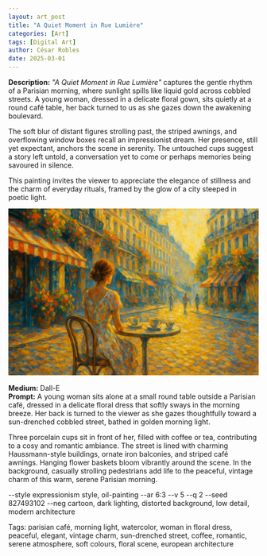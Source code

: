 ```yaml
---
layout: art_post
title: "A Quiet Moment in Rue Lumière"
categories: [Art]
tags: [Digital Art]
author: César Robles
date: 2025-03-01
---
```

**Description:** *"A Quiet Moment in Rue Lumière"* captures the gentle rhythm of a Parisian morning, where sunlight spills like liquid gold across cobbled streets. A young woman, dressed in a delicate floral gown, sits quietly at a round café table, her back turned to us as she gazes down the awakening boulevard.

The soft blur of distant figures strolling past, the striped awnings, and overflowing window boxes recall an impressionist dream. Her presence, still yet expectant, anchors the scene in serenity. The untouched cups suggest a story left untold, a conversation yet to come or perhaps memories being savoured in silence.

This painting invites the viewer to appreciate the elegance of stillness and the charm of everyday rituals, framed by the glow of a city steeped in poetic light.

![A Quiet Moment in Rue Lumière](/imag/digital_art/a_quiet_moment_in_rue_lumiere.jpg)

**Medium:** Dall-E\
**Prompt:** A young woman sits alone at a small round table outside a Parisian café, dressed in a delicate floral dress that softly sways in the morning breeze. Her back is turned to the viewer as she gazes thoughtfully toward a sun-drenched cobbled street, bathed in golden morning light.

Three porcelain cups sit in front of her, filled with coffee or tea, contributing to a cosy and romantic ambiance. The street is lined with charming Haussmann-style buildings, ornate iron balconies, and striped café awnings. Hanging flower baskets bloom vibrantly around the scene. In the background, casually strolling pedestrians add life to the peaceful, vintage charm of this warm, serene Parisian morning.

--style expressionism style, oil-painting --ar 6:3 --v 5 --q 2 --seed 827493102 --neg cartoon, dark lighting, distorted background, low detail, modern architecture

Tags: parisian café, morning light, watercolor, woman in floral dress, peaceful, elegant, vintage charm, sun-drenched street, coffee, romantic, serene atmosphere, soft colours, floral scene, european architecture